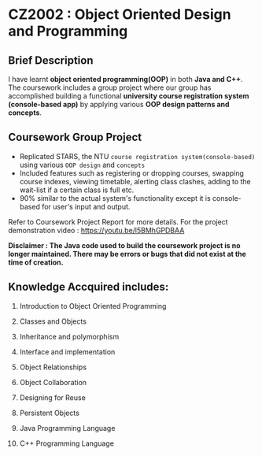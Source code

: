 # CZ2002 : Object Oriented Design and Programming

## Brief Description
I have learnt **object oriented programming(OOP)** in both **Java and C++**. The coursework includes a group project where our group has accomplished building a functional **university course registration system (console-based app)** by applying various **OOP design patterns and concepts**. 

## Coursework Group Project

- Replicated STARS, the NTU ``course registration system(console-based)`` using various ``OOP design`` and ``concepts``
- Included features such as registering or dropping courses, swapping course indexes, viewing timetable, alerting class clashes, adding to the wait-list if a certain class is full etc.
- 90% similar to the actual system's functionality except it is console-based for user's input and output.

Refer to Coursework Project Report for more details. For the project demonstration video : https://youtu.be/l5BMhGPDBAA 

**Disclaimer : The Java code used to build the coursework project is no longer maintained. There may be errors or bugs that did not exist at the time of creation.**


## Knowledge Accquired includes: 

1.	Introduction to Object Oriented Programming

2.	Classes and Objects

3.	Inheritance and polymorphism

4.	Interface and implementation

5.	Object Relationships

6.	Object Collaboration

7.	Designing for Reuse

8.	Persistent Objects

9.	Java Programming Language 

10.	C++ Programming Language



